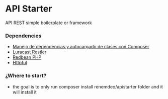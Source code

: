 # API Starter #

API REST simple boilerplate or framework

### Dependencies ###

* [Manejo de dependencias y autocargado de clases con Composer](https://getcomposer.org/)
* [Luracast Restler](http://luracast.com/products/restler)
* [Redbean PHP](http://redbeanphp.com/)
* [Httpful](http://phphttpclient.com/)

### ¿Where to start? ###

* the goal is to only run composer install renemdeo/apistarter folder and it will install it
